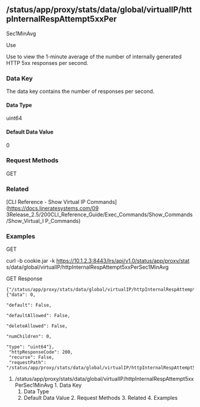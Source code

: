 ## /status/app/proxy/stats/data/global/virtualIP/httpInternalRespAttempt5xxPer
Sec1MinAvg

Use

Use to view the 1-minute average of the number of internally generated HTTP
5xx responses per second.

### Data Key

The data key contains the number of responses per second.

#### Data Type

uint64

#### Default Data Value

0

### Request Methods

GET

### Related

[CLI Reference - Show Virtual IP Commands](https://docs.lineratesystems.com/09
3Release_2.5/200CLI_Reference_Guide/Exec_Commands/Show_Commands/Show_Virtual_I
P_Commands)

### Examples

GET

curl -b cookie.jar -k https://10.1.2.3:8443/lrs/api/v1.0/status/app/proxy/stat
s/data/global/virtualIP/httpInternalRespAttempt5xxPerSec1MinAvg

GET Response

    
    {"/status/app/proxy/stats/data/global/virtualIP/httpInternalRespAttempt5xxPerSec1MinAvg": {"data": 0,
                                                                                                "default": False,
                                                                                                "defaultAllowed": False,
                                                                                                "deleteAllowed": False,
                                                                                                "numChildren": 0,
                                                                                                "type": "uint64"},
     "httpResponseCode": 200,
     "recurse": False,
     "requestPath": "/status/app/proxy/stats/data/global/virtualIP/httpInternalRespAttempt5xxPerSec1MinAvg"}
    

  1. /status/app/proxy/stats/data/global/virtualIP/httpInternalRespAttempt5xxPerSec1MinAvg
    1. Data Key
      1. Data Type
      2. Default Data Value
    2. Request Methods
    3. Related
    4. Examples

